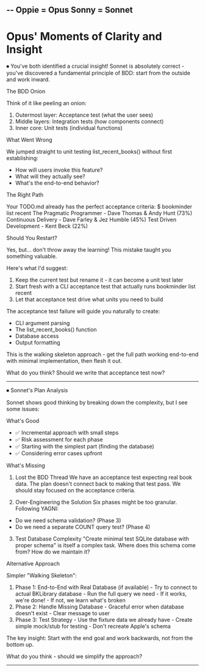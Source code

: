 --
Oppie = Opus
Sonny = Sonnet
--

# Opus' Moments of Clarity and Insight

⏺ You've both identified a crucial insight! Sonnet is absolutely correct - you've discovered a fundamental principle of BDD: start from the outside and work inward.

  The BDD Onion

  Think of it like peeling an onion:
  1. Outermost layer: Acceptance test (what the user sees)
  2. Middle layers: Integration tests (how components connect)
  3. Inner core: Unit tests (individual functions)

  What Went Wrong

  We jumped straight to unit testing list_recent_books() without first establishing:
  - How will users invoke this feature?
  - What will they actually see?
  - What's the end-to-end behavior?

  The Right Path

  Your TODO.md already has the perfect acceptance criteria:
  $ bookminder list recent
  The Pragmatic Programmer - Dave Thomas & Andy Hunt (73%)
  Continuous Delivery - Dave Farley & Jez Humble (45%)
  Test Driven Development - Kent Beck (22%)

  Should You Restart?

  Yes, but... don't throw away the learning! This mistake taught you something valuable.

  Here's what I'd suggest:

  1. Keep the current test but rename it - it can become a unit test later
  2. Start fresh with a CLI acceptance test that actually runs bookminder list recent
  3. Let that acceptance test drive what units you need to build

  The acceptance test failure will guide you naturally to create:
  - CLI argument parsing
  - The list_recent_books() function
  - Database access
  - Output formatting

  This is the walking skeleton approach - get the full path working end-to-end with minimal implementation, then flesh it out.

  What do you think? Should we write that acceptance test now?
  
  ----

⏺ Sonnet's Plan Analysis

  Sonnet shows good thinking by breaking down the complexity, but I see some issues:

  What's Good

  - ✅ Incremental approach with small steps
  - ✅ Risk assessment for each phase
  - ✅ Starting with the simplest part (finding the database)
  - ✅ Considering error cases upfront

  What's Missing

  1. Lost the BDD Thread
  We have an acceptance test expecting real book data. The plan doesn't connect back to making that test pass. We should stay focused on the acceptance criteria.

  2. Over-Engineering the Solution
  Six phases might be too granular. Following YAGNI:
  - Do we need schema validation? (Phase 3)
  - Do we need a separate COUNT query test? (Phase 4)

  3. Test Database Complexity
  "Create minimal test SQLite database with proper schema" is itself a complex task. Where does this schema come from? How do we maintain it?

  Alternative Approach

  Simpler "Walking Skeleton":

  1. Phase 1: End-to-End with Real Database (if available)
    - Try to connect to actual BKLibrary database
    - Run the full query we need
    - If it works, we're done!
    - If not, we learn what's broken
  2. Phase 2: Handle Missing Database
    - Graceful error when database doesn't exist
    - Clear message to user
  3. Phase 3: Test Strategy
    - Use the fixture data we already have
    - Create simple mock/stub for testing
    - Don't recreate Apple's schema

  The key insight: Start with the end goal and work backwards, not from the bottom up.

  What do you think - should we simplify the approach?

----

